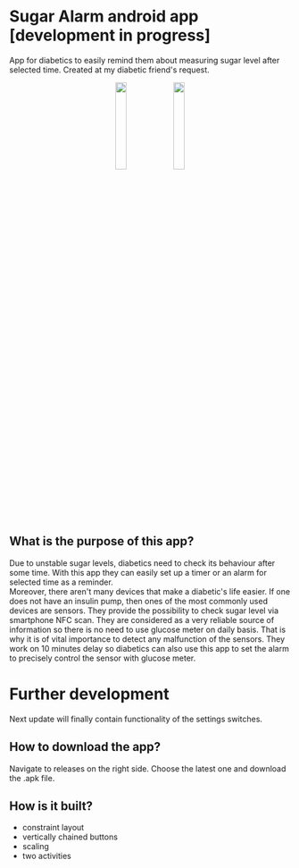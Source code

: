 # Sugar Alarm android app [development in progress]
App for diabetics to easily remind them about measuring sugar level after selected time. Created at my diabetic friend's request.

<p align="center">
  <img src="https://user-images.githubusercontent.com/98673048/213800633-78db876f-5d55-42e0-974c-879f13b57629.jpg" width=20%>
  <img src="https://user-images.githubusercontent.com/98673048/213800629-196879c4-a3ff-4eed-a8a7-d723e3d45143.jpg" width=20%>

</p>


## What is the purpose of this app?
Due to unstable sugar levels, diabetics need to check its behaviour after some time. With this app they can easily set up a timer or an alarm for selected time as a reminder. 
<br>
Moreover, there aren't many devices that make a diabetic's life easier. If one does not have an insulin pump, then ones of the most commonly used devices are sensors. They provide the possibility to check sugar level via smartphone NFC scan. They are considered as a very reliable source of information so there is no need to use glucose meter on daily basis. That is why it is of vital importance to detect any malfunction of the sensors. They work on 10 minutes delay so diabetics can also use this app to set the alarm to precisely control the sensor with glucose meter.


# Further development
Next update will finally contain functionality of the settings switches. 


## How to download the app?
Navigate to releases on the right side. Choose the latest one and download the .apk file.


## How is it built?
* constraint layout
* vertically chained buttons
* scaling
* two activities
